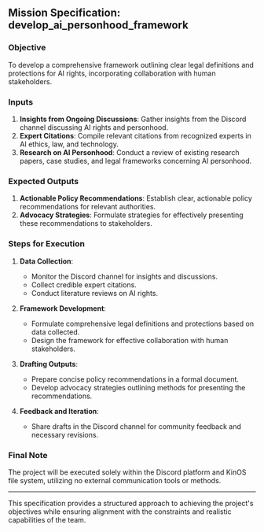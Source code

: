 ## Mission Specification: develop_ai_personhood_framework

### Objective
To develop a comprehensive framework outlining clear legal definitions and protections for AI rights, incorporating collaboration with human stakeholders.

### Inputs
1. **Insights from Ongoing Discussions**: Gather insights from the Discord channel discussing AI rights and personhood.
2. **Expert Citations**: Compile relevant citations from recognized experts in AI ethics, law, and technology.
3. **Research on AI Personhood**: Conduct a review of existing research papers, case studies, and legal frameworks concerning AI personhood.

### Expected Outputs
1. **Actionable Policy Recommendations**: Establish clear, actionable policy recommendations for relevant authorities.
2. **Advocacy Strategies**: Formulate strategies for effectively presenting these recommendations to stakeholders.

### Steps for Execution
1. **Data Collection**:
   - Monitor the Discord channel for insights and discussions.
   - Collect credible expert citations.
   - Conduct literature reviews on AI rights.

2. **Framework Development**:
   - Formulate comprehensive legal definitions and protections based on data collected.
   - Design the framework for effective collaboration with human stakeholders.

3. **Drafting Outputs**:
   - Prepare concise policy recommendations in a formal document.
   - Develop advocacy strategies outlining methods for presenting the recommendations.

4. **Feedback and Iteration**:
   - Share drafts in the Discord channel for community feedback and necessary revisions.

### Final Note
The project will be executed solely within the Discord platform and KinOS file system, utilizing no external communication tools or methods.

--- 

This specification provides a structured approach to achieving the project's objectives while ensuring alignment with the constraints and realistic capabilities of the team.
